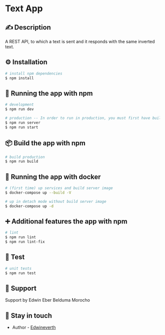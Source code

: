 # Text App

## ✍️ Description
A REST API, to which a text is sent and it responds with the same inverted text.

## ⚙️ Installation

```bash
# install npm dependencies
$ npm install
```

## 🚀 Running the app with npm

```bash
# development
$ npm run dev

# production -- In order to run in production, you must first have built
$ npm run server
$ npm run start
```

## 📦 Build the app with npm

```bash
# build production
$ npm run build
```

## 🚀 Running the app with docker

```bash
# (first time) up services and build server image
$ docker-compose up --build -V

# up in detach mode without build server image
$ docker-compose up -d
````

## ➕ Additional features the app with npm

```bash
# lint
$ npm run lint
$ npm run lint-fix

```

## 🧪 Test

```bash
# unit tests
$ npm run test
```

## 🤝 Support

Support by Edwin Eber Belduma Morocho

## 💬 Stay in touch

- Author - [Edwineverth](https://github.com/Edwineverth)
